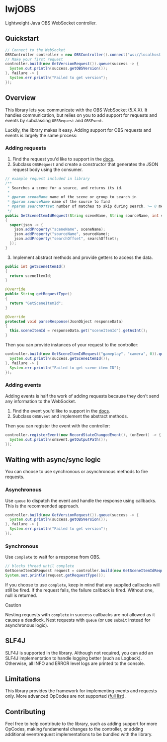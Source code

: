 # lwjOBS
Lightweight Java OBS WebSocket controller.

## Quickstart
```java
// Connect to the WebSocket
OBSController controller = new OBSController().connect("ws://localhost:4444");
// Make your first request
controller.build(new GetVersionRequest()).queue(success -> {
  System.out.println(success.getOBSVersion());
}, failure -> {
  System.err.println("Failed to get version");
});
```

## Overview
This library lets you communicate with the OBS WebSocket (5.X.X). It handles communication, but relies on you to add support for requests and events by subclassing `OBSRequest` and `OBSEvent`.

Luckily, the library makes it easy. Adding support for OBS requests and events is largely the same process:

### Adding requests
1. Find the request you'd like to support in the [docs](https://github.com/obsproject/obs-websocket/blob/master/docs/generated/protocol.md#requests).
2. Subclass `OBSRequest` and create a constructor that generates the JSON request body using the consumer.
```java
// example request included in library
/**
 * Searches a scene for a source, and returns its id.
 * 
 * @param sceneName name of the scene or group to search in
 * @param sourceName name of the source to find
 * @param searchOffset number of matches to skip during search. >= 0 means first forward. -1 means last (top) item
 */
public GetSceneItemIdRequest(String sceneName, String sourceName, int searchOffset)
{
  super(json -> {
    json.addProperty("sceneName", sceneName);
    json.addProperty("sourceName", sourceName);
    json.addProperty("searchOffset", searchOffset);
  });
}
```
3. Implement abstract methods and provide getters to access the data.
```java
public int getSceneItemId()
{
  return sceneItemId;
}

@Override
public String getRequestType()
{
  return "GetSceneItemId";
}

@Override
protected void parseResponse(JsonObject responseData)
{
  this.sceneItemId = responseData.get("sceneItemId").getAsInt();
}
```

Then you can provide instances of your request to the controller:
```java
controller.build(new GetSceneItemIdRequest("gameplay", "camera", 0)).queue(success -> {
  System.out.println(success.getSceneItemId());
}, failure -> {
  System.err.println("Failed to get scene item ID");
});
```

### Adding events
Adding events is half the work of adding requests because they don't send any information to the WebSocket.

1. Find the event you'd like to support in the [docs](https://github.com/obsproject/obs-websocket/blob/master/docs/generated/protocol.md#events).
2. Subclass `OBSEvent` and implement the abstract methods.

Then you can register the event with the controller:
```java
controller.registerEvent(new RecordStateChangedEvent(), (onEvent) -> {
  System.out.println(onEvent.getOutputPath());
});
```

## Waiting with async/sync logic
You can choose to use synchronous or asynchronous methods to fire requests.

### Asynchronous
Use `queue` to dispatch the event and handle the response using callbacks. This is the recommended approach.

```java
controller.build(new GetVersionRequest()).queue(success -> {
  System.out.println(success.getOBSVersion());
}, failure -> {
  System.err.println("Failed to get version");
});
```

### Synchronous
Use `complete` to wait for a response from OBS.

```java
// blocks thread until complete
GetSceneItemIdRequest request = controller.build(new GetSceneItemIdRequest("gameplay", "camera", 0)).complete();
System.out.println(request.getRequestType());
```

If you choose to use `complete`, keep in mind that any supplied callbacks will still be fired. If the request fails, the failure callback is fired. Without one, null is returned.

> [!CAUTION]
> Nesting requests with `complete` in success callbacks are not allowed as it causes a deadlock. Nest requests with `queue` (or use `submit` instead for asynchronous logic).

## SLF4J
SLF4J is supported in the library. Although not required, you can add an SLF4J implementation to handle logging better (such as Logback). Otherwise, all INFO and ERROR level logs are printed to the console.

## Limitations
This library provides the framework for implementing events and requests only. More advanced OpCodes are not supported ([full list](https://github.com/obsproject/obs-websocket/blob/master/docs/generated/protocol.md#websocketopcode)).

## Contributing
Feel free to help contribute to the library, such as adding support for more OpCodes, making fundamental changes to the controller, or adding additional event/request implementations to be bundled with the library.
